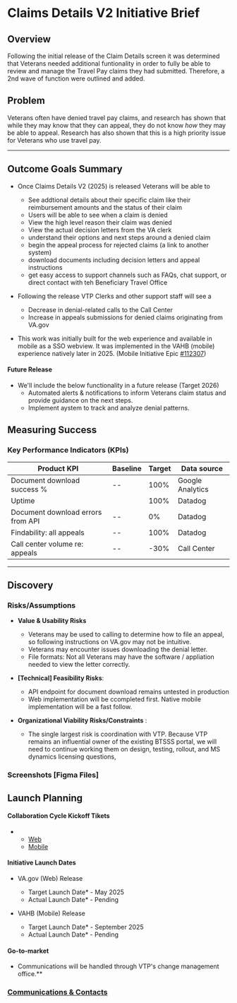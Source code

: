 # Claims Details V2 Initiative Brief
## Overview
Following the initial release of the Claim Details screen it was determined that Veterans needed additional funtionality in order to fully be able to review and manage the Travel Pay claims they had submitted. Therefore, a 2nd wave of function were  outlined and added.

## Problem
Veterans often have denied travel pay claims, and research has shown that while they may know that they can appeal, they do not know _how_ they may be able to appeal. Research has also shown that this is a high priority issue for Veterans who use travel pay.

---

## Outcome Goals Summary
* Once Claims Details V2 (2025) is released Veterans will be able to
	* See addtional details about their specific claim like their reimbursement amounts and the status of their claim
	* Users will be able to see when a claim is denied
	* View the high level reason their claim was denied
	* View the actual decision letters from the VA clerk
	* understand their options and next steps around a denied claim
	* begin the appeal process for  rejected claims  (a link to another system)
	* download documents including decision letters and appeal instructions
 	* get easy access to support channels such as FAQs, chat support, or direct contact with teh Beneficiary Travel Office

* Following the release VTP Clerks and other support staff will see a 
	* Decrease in denial-related calls to the Call Center
	* Increase in appeals submissions for denied claims originating from VA.gov

* This work was initially built for the web experience and available in mobile as a SSO webview. It was implemented in the VAHB (mobile) experience natively later in 2025. (Mobile Initiative Epic [#112307](https://github.com/department-of-veterans-affairs/va.gov-team/issues/112307))

#### Future Release
* We'll include the below functionality in a future release (Target 2026) 
	* Automated alerts & notifications to inform Veterans claim status and provide guidance on the next steps.
	* Implement aystem to track and analyze denial patterns. 


## Measuring Success
### Key Performance Indicators (KPIs)

| Product KPI | Baseline | Target | Data source      |
| --------------------------------------------------------------- | -------- | ------ | ---------------- |
| Document download success %                                     | \--      | 100%   | Google Analytics |
| Uptime                                                          |          | 100%   | Datadog          |
| Document download errors from API                               | \--      | 0%     | Datadog          |
| Findability: all appeals                                        | \--      | 100%   | Datadog          |
| Call center volume re: appeals                                  | \--      | \-30%  | Call Center      |

---

## Discovery
### Risks/Assumptions
- **Value & Usability Risks**
	- Veterans may be used to calling to determine how to file an appeal, so following instructions on VA.gov may not be intuitive.
	- Veterans may encounter issues downloading the denial letter.
	- File formats: Not all Veterans may have the software / appliation needed to view the letter correctly.
  
- **[Technical] Feasibility Risks**:
	- API endpoint for document download remains untested in production
    - Web implementation will be ccompleted first. Native mobile implementation will be a fast follow.
  
- **Organizational Viability Risks/Constraints** :
	- The single largest risk is coordination with VTP. Because VTP remains an influential owner of the existing BTSSS portal, we will need to continue working them on design, testing, rollout, and MS dynamics licensing questions,
      
### Screenshots				[Figma Files]

## Launch Planning
#### Collaboration Cycle Kickoff Tikets 	
- 
	- [Web](https://github.com/orgs/department-of-veterans-affairs/projects/1525/views/3?pane=issue&itemId=103757282&issue=department-of-veterans-affairs%7Cva.gov-team%7C105484)
	- [Mobile](https://github.com/department-of-veterans-affairs/va.gov-team/issues/112407)

#### Initiative Launch Dates
- VA.gov (Web) Release
	* Target Launch Date*  - May 2025
 	* Actual Launch Date*	- Pending

- VAHB (Mobile) Release
	* Target Launch Date*  - September 2025
 	* Actual Launch Date*	- Pending

#### Go-to-market
- Communications will be handled through VTP's change management office.**

### [Communications & Contacts](https://github.com/department-of-veterans-affairs/va.gov-team/blob/master/products/health-care/beneficiary-travel/README.md#team-calendar-and-communication-groups)
